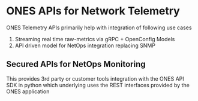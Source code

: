# ONES APIs for Network Telemetry

ONES Telemetry APIs primarily help with integration of following use cases

1. Streaming real time raw-metrics via gRPC + OpenConfig Models
2. API driven model for NetOps integration replacing SNMP



## Secured APIs for NetOps Monitoring

This provides 3rd party or customer tools integration with the ONES API SDK in python which underlying uses the REST interfaces provided by the ONES application 







